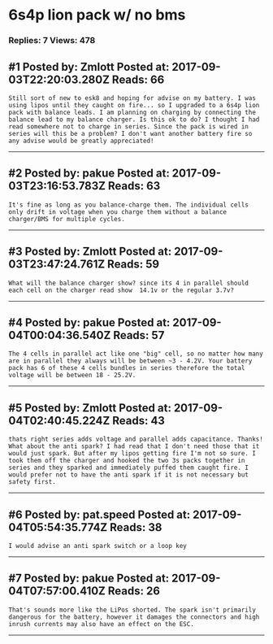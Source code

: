 # 6s4p lion pack w/ no bms

### Replies: 7 Views: 478

## \#1 Posted by: Zmlott Posted at: 2017-09-03T22:20:03.280Z Reads: 66

```
Still sort of new to esk8 and hoping for advise on my battery. I was using lipos until they caught on fire... so I upgraded to a 6s4p lion pack with balance leads. I am planning on charging by connecting the balance lead to my balance charger. Is this ok to do? I thought I had read somewhere not to charge in series. Since the pack is wired in series will this be a problem? I don't want another battery fire so any advise would be greatly appreciated!
```

---
## \#2 Posted by: pakue Posted at: 2017-09-03T23:16:53.783Z Reads: 63

```
It's fine as long as you balance-charge them. The individual cells only drift in voltage when you charge them without a balance charger/BMS for multiple cycles.
```

---
## \#3 Posted by: Zmlott Posted at: 2017-09-03T23:47:24.761Z Reads: 59

```
What will the balance charger show? since its 4 in parallel should each cell on the charger read show  14.1v or the regular 3.7v?
```

---
## \#4 Posted by: pakue Posted at: 2017-09-04T00:04:36.540Z Reads: 57

```
The 4 cells in parallel act like one "big" cell, so no matter how many are in parallel they always will be between ~3 - 4.2V. Your battery pack has 6 of these 4 cells bundles in series therefore the total voltage will be between 18 - 25.2V.
```

---
## \#5 Posted by: Zmlott Posted at: 2017-09-04T02:40:45.224Z Reads: 43

```
thats right series adds voltage and parallel adds capacitance. Thanks!
What about the anti spark? I had read that I don't need those that it would just spark. But after my lipos getting fire I'm not so sure. I took them off the charger and hooked the two 3s packs together in series and they sparked and immediately puffed them caught fire. I would prefer not to have the anti spark if it is not necessary but safety first.
```

---
## \#6 Posted by: pat.speed Posted at: 2017-09-04T05:54:35.774Z Reads: 38

```
I would advise an anti spark switch or a loop key
```

---
## \#7 Posted by: pakue Posted at: 2017-09-04T07:57:00.410Z Reads: 26

```
That's sounds more like the LiPos shorted. The spark isn't primarily dangerous for the battery, however it damages the connectors and high inrush currents may also have an effect on the ESC.
```

---

